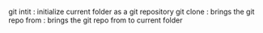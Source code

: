 git intit : initialize current folder as a git repository
git clone <URL>: brings the git repo from <URL> : brings the git repo from <URL> to current folder 
